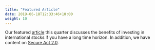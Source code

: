 ```yaml
---
title: "Featured Article"
date: 2019-06-18T12:33:46+10:00
weight: 10
---
```


Our featured [article](https://github.com/heximer/him2/raw/master/assets/international_investing.pdf) this quarter discusses the benefits of investing in international stocks if you have a long time horizon. In addition, we have content on [Secure Act 2.0](https://github.com/heximer/heximer.github.io/blob/master/assets/secure_act_2.0.pdf).  


